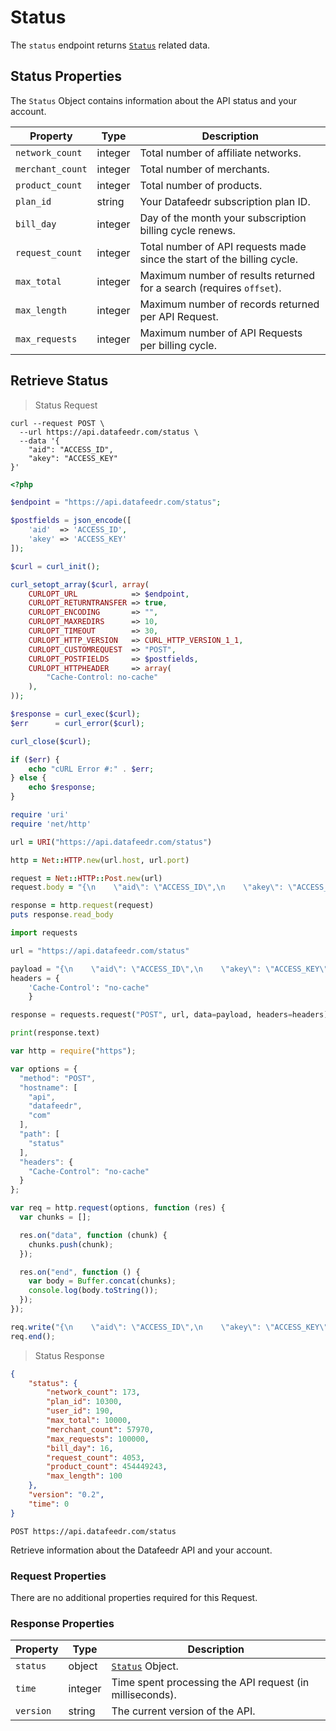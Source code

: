 # Status

The `status` endpoint returns [`Status`](#status-properties) related data.



## Status Properties

The `Status` Object contains information about the API status and your account.


Property | Type | Description
---|---|---
`network_count` | integer | Total number of affiliate networks.
`merchant_count` | integer | Total number of merchants.
`product_count`  | integer | Total number of products.
`plan_id` | string | Your Datafeedr subscription plan ID.
`bill_day` | integer | Day of the month your subscription billing cycle renews.
`request_count` | integer | Total number of API requests made since the start of the billing cycle.
`max_total` | integer | Maximum number of results returned for a search (requires `offset`).
`max_length` | integer | Maximum number of records returned per API Request.
`max_requests` | integer | Maximum number of API Requests per billing cycle.




## Retrieve Status

> Status Request

```shell
curl --request POST \
  --url https://api.datafeedr.com/status \
  --data '{
    "aid": "ACCESS_ID",
    "akey": "ACCESS_KEY"
}'
```

```php
<?php

$endpoint = "https://api.datafeedr.com/status";

$postfields = json_encode([
    'aid'  => 'ACCESS_ID',
    'akey' => 'ACCESS_KEY'
]);

$curl = curl_init();

curl_setopt_array($curl, array(
    CURLOPT_URL            => $endpoint,
    CURLOPT_RETURNTRANSFER => true,
    CURLOPT_ENCODING       => "",
    CURLOPT_MAXREDIRS      => 10,
    CURLOPT_TIMEOUT        => 30,
    CURLOPT_HTTP_VERSION   => CURL_HTTP_VERSION_1_1,
    CURLOPT_CUSTOMREQUEST  => "POST",
    CURLOPT_POSTFIELDS     => $postfields,
    CURLOPT_HTTPHEADER     => array(
        "Cache-Control: no-cache"
    ),
));

$response = curl_exec($curl);
$err      = curl_error($curl);

curl_close($curl);

if ($err) {
    echo "cURL Error #:" . $err;
} else {
    echo $response;
}
```

```ruby
require 'uri'
require 'net/http'

url = URI("https://api.datafeedr.com/status")

http = Net::HTTP.new(url.host, url.port)

request = Net::HTTP::Post.new(url)
request.body = "{\n    \"aid\": \"ACCESS_ID\",\n    \"akey\": \"ACCESS_KEY\"\n}"

response = http.request(request)
puts response.read_body
```

```python
import requests

url = "https://api.datafeedr.com/status"

payload = "{\n    \"aid\": \"ACCESS_ID\",\n    \"akey\": \"ACCESS_KEY\"\n}"
headers = {
    'Cache-Control': "no-cache"
    }

response = requests.request("POST", url, data=payload, headers=headers)

print(response.text)
```

```javascript
var http = require("https");

var options = {
  "method": "POST",
  "hostname": [
    "api",
    "datafeedr",
    "com"
  ],
  "path": [
    "status"
  ],
  "headers": {
    "Cache-Control": "no-cache"
  }
};

var req = http.request(options, function (res) {
  var chunks = [];

  res.on("data", function (chunk) {
    chunks.push(chunk);
  });

  res.on("end", function () {
    var body = Buffer.concat(chunks);
    console.log(body.toString());
  });
});

req.write("{\n    \"aid\": \"ACCESS_ID\",\n    \"akey\": \"ACCESS_KEY\"\n}");
req.end();
```

> Status Response

```json
{
    "status": {
        "network_count": 173,
        "plan_id": 10300,
        "user_id": 190,
        "max_total": 10000,
        "merchant_count": 57970,
        "max_requests": 100000,
        "bill_day": 16,
        "request_count": 4053,
        "product_count": 454449243,
        "max_length": 100
    },
    "version": "0.2",
    "time": 0
}
```

`POST https://api.datafeedr.com/status`

Retrieve information about the Datafeedr API and your account.




### Request Properties

There are no additional properties required for this Request.




### Response Properties

Property | Type | Description
---|---|---
`status` | object | [`Status`](#status-properties) Object.
`time` | integer | Time spent processing the API request (in milliseconds).
`version` | string | The current version of the API.

